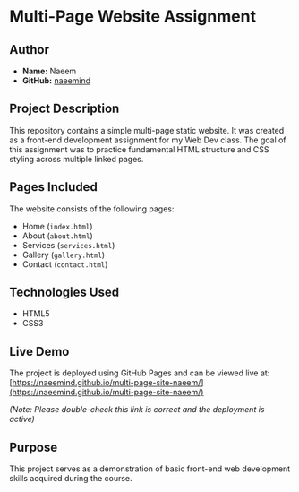 # Multi-Page Website Assignment

## Author

* **Name:** Naeem
* **GitHub:** [naeemind](https://github.com/naeemind)

## Project Description

This repository contains a simple multi-page static website. It was created as a front-end development assignment for my Web Dev class. The goal of this assignment was to practice fundamental HTML structure and CSS styling across multiple linked pages.

## Pages Included

The website consists of the following pages:

* Home (`index.html`)
* About (`about.html`)
* Services (`services.html`)
* Gallery (`gallery.html`)
* Contact (`contact.html`)

## Technologies Used

* HTML5
* CSS3

## Live Demo

The project is deployed using GitHub Pages and can be viewed live at:
[https://naeemind.github.io/multi-page-site-naeem/](https://naeemind.github.io/multi-page-site-naeem/)

*(Note: Please double-check this link is correct and the deployment is active)*

## Purpose

This project serves as a demonstration of basic front-end web development skills acquired during the course.

